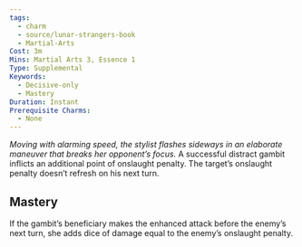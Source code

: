 ```yaml
---
tags:
  - charm
  - source/lunar-strangers-book
  - Martial-Arts
Cost: 3m
Mins: Martial Arts 3, Essence 1
Type: Supplemental
Keywords:
  - Decisive-only
  - Mastery
Duration: Instant
Prerequisite Charms:
  - None
---
```

*Moving with alarming speed, the stylist flashes sideways in an elaborate maneuver that breaks her opponent’s focus.*
A successful distract gambit inflicts an additional point of onslaught penalty. The target’s onslaught penalty doesn’t refresh on his next turn.
## Mastery
If the gambit’s beneficiary makes the enhanced attack before the enemy’s next turn, she adds dice of damage equal to the enemy’s onslaught penalty.